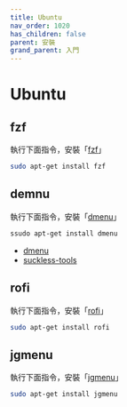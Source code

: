 ```yaml
---
title: Ubuntu
nav_order: 1020
has_children: false
parent: 安裝
grand_parent: 入門
---
```



# Ubuntu


## fzf

執行下面指令，安裝「[fzf](https://packages.ubuntu.com/jammy/fzf)」

``` sh
sudo apt-get install fzf
```


## demnu

執行下面指令，安裝「[dmenu](https://packages.ubuntu.com/jammy/dmenu)」

``` sh
ssudo apt-get install dmenu
```

* [dmenu](https://packages.ubuntu.com/jammy/dmenu)
* [suckless-tools](https://packages.ubuntu.com/jammy/suckless-tools)


## rofi

執行下面指令，安裝「[rofi](https://packages.ubuntu.com/jammy/rofi)」

``` sh
sudo apt-get install rofi
```


## jgmenu

執行下面指令，安裝「[jgmenu](https://packages.ubuntu.com/jammy/jgmenu)」


``` sh
sudo apt-get install jgmenu
```
